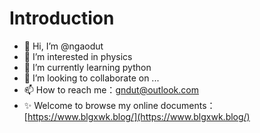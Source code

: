 # Introduction

- 👋 Hi, I’m @ngaodut
- 👀 I’m interested in physics
- 🌱 I’m currently learning python
- 💞️ I’m looking to collaborate on ...
- 📫 How to reach me：gndut@outlook.com
- ✨ Welcome to browse my online documents：[https://www.blgxwk.blog/](https://www.blgxwk.blog/)

<!---
ngaodut/ngaodut is a ✨ special ✨ repository because its `README.md` (this file) appears on your GitHub profile.
You can click the Preview link to take a look at your changes.
--->
